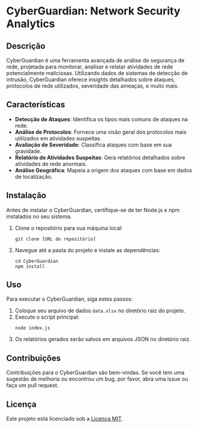 # CyberGuardian: Network Security Analytics

## Descrição
CyberGuardian é uma ferramenta avançada de análise de segurança de rede, projetada para monitorar, analisar e relatar atividades de rede potencialmente maliciosas. Utilizando dados de sistemas de detecção de intrusão, CyberGuardian oferece insights detalhados sobre ataques, protocolos de rede utilizados, severidade das ameaças, e muito mais.

## Características
- **Detecção de Ataques**: Identifica os tipos mais comuns de ataques na rede.
- **Análise de Protocolos**: Fornece uma visão geral dos protocolos mais utilizados em atividades suspeitas.
- **Avaliação de Severidade**: Classifica ataques com base em sua gravidade.
- **Relatório de Atividades Suspeitas**: Gera relatórios detalhados sobre atividades de rede anormais.
- **Análise Geográfica**: Mapeia a origem dos ataques com base em dados de localização.

## Instalação

Antes de instalar o CyberGuardian, certifique-se de ter Node.js e npm instalados no seu sistema. 

1. Clone o repositório para sua máquina local:
   ```
   git clone [URL do repositório]
   ```
2. Navegue até a pasta do projeto e instale as dependências:
   ```
   cd CyberGuardian
   npm install
   ```

## Uso

Para executar o CyberGuardian, siga estes passos:

1. Coloque seu arquivo de dados `data.xlsx` no diretório raiz do projeto.
2. Execute o script principal:
   ```
   node index.js
   ```
3. Os relatórios gerados serão salvos em arquivos JSON no diretório raiz.

## Contribuições

Contribuições para o CyberGuardian são bem-vindas. Se você tem uma sugestão de melhoria ou encontrou um bug, por favor, abra uma issue ou faça um pull request.

## Licença

Este projeto está licenciado sob a [Licença MIT](LICENSE).